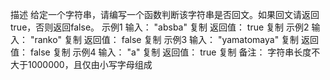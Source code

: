 描述
给定一个字符串，请编写一个函数判断该字符串是否回文。如果回文请返回true，否则返回false。
示例1
输入：
"absba"
复制
返回值：
true
复制
示例2
输入：
"ranko"
复制
返回值：
false
复制
示例3
输入：
"yamatomaya"
复制
返回值：
false
复制
示例4
输入：
"a"
复制
返回值：
true
复制
备注：
字符串长度不大于1000000，且仅由小写字母组成